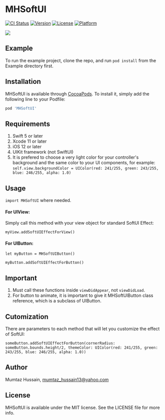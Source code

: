 # MHSoftUI

[![CI Status](https://img.shields.io/travis/MumtazHussain/MHSoftUI.svg?style=flat)](https://travis-ci.org/MumtazHussain/MHSoftUI)
[![Version](https://img.shields.io/cocoapods/v/MHSoftUI.svg?style=flat)](https://cocoapods.org/pods/MHSoftUI)
[![License](https://img.shields.io/cocoapods/l/MHSoftUI.svg?style=flat)](https://cocoapods.org/pods/MHSoftUI)
[![Platform](https://img.shields.io/cocoapods/p/MHSoftUI.svg?style=flat)](https://cocoapods.org/pods/MHSoftUI)

![](SoftUIGIF.gif)

## Example

To run the example project, clone the repo, and run `pod install` from the Example directory first.

## Installation

MHSoftUI is available through [CocoaPods](https://cocoapods.org). To install
it, simply add the following line to your Podfile:

```ruby
pod 'MHSoftUI'
```


## Requirements

1. Swift 5 or later
2. Xcode 11 or later
3. iOS 12 or later
4. UIKit framework (not SwiftUI)
5. It is prefered to choose a very light color for your controller's background and the same color to your UI components, for example:
`self.view.backgroundColor = UIColor(red: 241/255, green: 243/255, blue: 246/255, alpha: 1.0)`

## Usage

`import MHSoftUI` where needed.

#### For UIView: ####
Simply call this method with your view object for standard SoftUI Effect:

`myView.addSoftUIEffectForView()`

#### For UIButton: ####

`let myButton = MHSoftUIButton()`

`myButton.addSoftUIEffectForButton()`

## Important
1. Must call these functions inside `viewDidAppear`, not `viewDidLoad`.
2. For button to animate, it is important to give it MHSoftUIButton class reference, which is a subclass of UIButton.

## Cutomization ##

There are parameters to each method that will let you customize the effect of SoftUI:

`someButton.addSoftUIEffectForButton(cornerRadius: someButton.bounds.height/2, themeColor: UIColor(red: 241/255, green: 243/255, blue: 246/255, alpha: 1.0))`


## Author

Mumtaz Hussain, mumtaz_hussain13@yahoo.com

## License

MHSoftUI is available under the MIT license. See the LICENSE file for more info.
